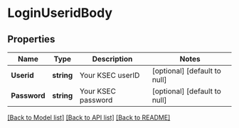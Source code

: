 # LoginUseridBody

## Properties
Name | Type | Description | Notes
------------ | ------------- | ------------- | -------------
**Userid** | **string** | Your KSEC userID | [optional] [default to null]
**Password** | **string** | Your KSEC password | [optional] [default to null]

[[Back to Model list]](../README.md#documentation-for-models) [[Back to API list]](../README.md#documentation-for-api-endpoints) [[Back to README]](../README.md)

